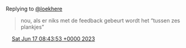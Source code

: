 Replying to [@loekhere](https://twitter.com/loekhere/status/1669988698904047618)

> nou, als er niks met de feedback gebeurt wordt het “tussen zes plankjes”

<img src="../../media/tweet.ico" width="12" /> [Sat Jun 17 08:43:53 +0000 2023](https://twitter.com/DromerDenker/status/1669989228376195072)
